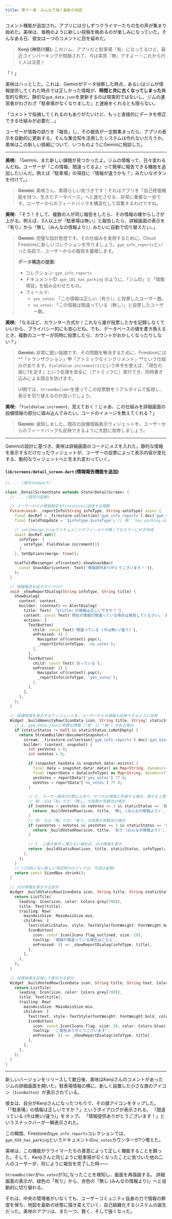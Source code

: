 ```yaml
---
title: 第十一章：みんなで描く最新の地図
---
```


コメント機能が追加され、アプリには少しずつクライマーたちの生の声が集まり始めた。美咲は、毎晩のように新しい投稿を眺めるのが楽しみになっていた。そんなある日、彼女は一つのコメントに目を留めた。

> **Kenji (神奈川県):** このジム、アプリだと駐車場『有』になってるけど、最近コインパーキングが閉鎖されて、今は実質『無』ですよー！これから行く人は注意！

「！」

美咲はハッとした。これは、Geminiがデータ偵察した時点、あるいはジムが情報提供してくれた時点では正しかった情報が、**時間と共に古くなってしまった**典型的な例だ。静的な`gym_data.json`を更新するのは現実的ではないし、ジムの運営者がわざわざ「駐車場がなくなりました」と連絡をくれるとも限らない。

「コメントで指摘してくれるのもありがたいけど、もっと直接的にデータを修正できる仕組みが必要だ…」

ユーザーが情報の誤りを「報告」し、その報告が一定数集まったら、アプリの表示を自動的に更新する。そんな集合知を活用したシステムは作れないだろうか。美咲はこの新しい挑戦について、いつものようにGeminiに相談した。

---

**美咲:**
「Gemini、また新しい課題が見つかったよ。ジムの情報って、日々変わるんだね。ユーザーが『この情報、間違ってるよ』って簡単に報告できる機能を追加したいんだ。例えば『駐車場』の項目に『情報が違うかも？』みたいなボタンを付けて。」

> **Gemini:**
> 美咲さん、素晴らしい気づきです！それはアプリを「自己修復機能を持つ、生きたデータベース」へと進化させる、非常に重要な一歩です。ユーザーからのフィードバックを構造化して収集するわけですね。

**美咲:**
「そう！そして、複数の人が同じ報告をしたら、その情報の確からしさが上がる。例えば、3人以上が『駐車場は無い』と報告したら、詳細画面の表示を『有り』から『無し（みんなの情報より）』みたいに自動で切り替えたい。」

> **Gemini:**
> 完璧な設計思想です。その仕組みを実現するために、Cloud Firestoreに新しいコレクションを作りましょう。`gym_info_reports`といった名前で、ユーザーからの報告を蓄積します。
>
> **データ構造の提案:**
> *   コレクション: `gym_info_reports`
> *   ドキュメントID: `gym_101_has_parking` のように、「ジムID」と「情報項目」を組み合わせたもの。
> *   フィールド:
>     *   `yes_votes`: 「この情報は正しい（有り）」と投票したユーザー数。
>     *   `no_votes`: 「この情報は間違っている（無し）」と投票したユーザー数。

**美咲:**
「なるほど、カウンター方式か！これなら誰が投票したかを記録しなくていいから、プライバシー的にも安心だね。でも、データベースの値を書き換えるとき、複数のユーザーが同時に投票したら、カウントがおかしくなったりしない？」

> **Gemini:**
> 非常に鋭い指摘です。その問題を解決するために、Firestoreには**「トランザクション」**や**「アトミックなインクリメント」**という仕組みがあります。`FieldValue.increment(1)`という命令を使えば、「現在の値に1を足す」という処理を安全に（アトミックに）実行でき、同時書き込みによる競合を防げます。
>
> UI側では、`StreamBuilder`を使ってこの投票数をリアルタイムで監視し、表示を切り替えるのが良いでしょう。

**美咲:**
「`FieldValue.increment`、覚えておく！じゃあ、この仕組みを詳細画面の設備情報の部分に組み込んでみたい。コードのイメージを教えてくれる？」

> **Gemini:**
> 承知しました。既存の設備情報表示ウィジェットを、ユーザーからのフィードバックも反映できるように大胆に改修しましょう。

---

Geminiの設計に基づき、美咲は詳細画面のコードにメスを入れた。静的な情報を表示するだけだったウィジェットが、ユーザーの投票によって表示内容が変化する、動的なウィジェットへと生まれ変わっていく。

#### **`lib/screens/detail_screen.dart` (情報報告機能を追加)**

```dart
// ... (既存のimport)

class _DetailScreenState extends State<DetailScreen> {
  // ... (既存の変数)

  // ユーザーからの情報報告をFirestoreに送信する関数
  Future<void> _reportInfo(String infoType, String voteType) async {
    final docRef = _firestore.collection('gym_info_reports').doc('gym_${widget.gym.id}');
    final fieldToUpdate = '$infoType.$voteType'; // 例: 'has_parking.no_votes'

    // setのmerge:trueでドキュメントやフィールドが無くてもエラーにせず作成
    await docRef.set({
      infoType: {
        voteType: FieldValue.increment(1)
      }
    }, SetOptions(merge: true));

    ScaffoldMessenger.of(context).showSnackBar(
      const SnackBar(content: Text('情報提供ありがとうございます！')),
    );
  }

  // 情報報告を促すダイアログ
  void _showReportDialog(String infoType, String title) {
    showDialog(
      context: context,
      builder: (context) => AlertDialog(
        title: Text('「$title」の情報は正しいですか？'),
        content: const Text('現在の情報が間違っている場合は報告してください。'),
        actions: [
          TextButton(
            child: const Text('間違っている (今は無い/違う)'),
            onPressed: () {
              Navigator.of(context).pop();
              _reportInfo(infoType, 'no_votes');
            },
          ),
          TextButton(
            child: const Text('合っている'),
            onPressed: () {
              Navigator.of(context).pop();
              _reportInfo(infoType, 'yes_votes');
            },
          ),
        ],
      ),
    );
  }
  
  // 設備情報を表示するウィジェットを、ユーザーからの情報も反映できるように改修
  Widget _buildAmenityRow(IconData icon, String title, String? staticStatus, String infoType) {
    // 1. gym_data.jsonに明確な情報（"有" or "無"）がある場合
    if (staticStatus != null && staticStatus.isNotEmpty) {
      return StreamBuilder<DocumentSnapshot>(
        stream: _firestore.collection('gym_info_reports').doc('gym_${widget.gym.id}').snapshots(),
        builder: (context, snapshot) {
          int yesVotes = 0;
          int noVotes = 0;

          if (snapshot.hasData && snapshot.data!.exists) {
            final data = snapshot.data!.data() as Map<String, dynamic>;
            final reportData = data[infoType] as Map<String, dynamic>?;
            yesVotes = reportData?['yes_votes'] ?? 0;
            noVotes = reportData?['no_votes'] ?? 0;
          }

          // 2. ユーザー報告が3票以上あり、かつ元の情報と矛盾する場合、表示を上書き
          // 例: 元は「有」だが、「無し」の投票が多数派の場合
          if (noVotes > yesVotes && noVotes >= 3 && staticStatus == '有') {
            return _buildVotedRow(icon, title, '無し (みんなの情報より)', Colors.red.shade700, infoType);
          }
          // 例: 元は「無」だが、「有り」の投票が多数派の場合
          if (yesVotes > noVotes && yesVotes >= 3 && staticStatus == '無') {
            return _buildVotedRow(icon, title, '有り (みんなの情報より)', Colors.green.shade700, infoType);
          }

          // 3. 上書き条件に満たない場合は、元の情報を表示
          return _buildStaticRow(icon, title, staticStatus, infoType);
        },
      );
    }
    // (JSONにない新しい項目用のロジックは、今回は省略)
    return const SizedBox.shrink();
  }
  
  // 元の情報を表示する部分
  Widget _buildStaticRow(IconData icon, String title, String staticStatus, String infoType) {
    return ListTile(
      leading: Icon(icon, color: Colors.grey[700]),
      title: Text(title),
      trailing: Row(
        mainAxisSize: MainAxisSize.min,
        children: [
          Text(staticStatus, style: TextStyle(fontWeight: FontWeight.bold, color: staticStatus == '有' ? Colors.green : Colors.red)),
          IconButton(
            icon: const Icon(Icons.flag_outlined, size: 20),
            tooltip: '情報が間違っている場合はこちら',
            onPressed: () => _showReportDialog(infoType, title),
          ),
        ],
      ),
    );
  }
  
  // 投票結果を反映して表示する部分
  Widget _buildVotedRow(IconData icon, String title, String text, Color color, String infoType) {
    return ListTile(
      leading: Icon(icon, color: Colors.grey[700]),
      title: Text(title),
      trailing: Row(
        mainAxisSize: MainAxisSize.min,
        children: [
          Text(text, style: TextStyle(fontWeight: FontWeight.bold, color: color)),
          IconButton(
            icon: const Icon(Icons.flag, size: 20, color: Colors.blue),
            tooltip: 'ご報告ありがとうございます',
            onPressed: () => _showReportDialog(infoType, title),
          ),
        ],
      ),
    );
  }
}
```

---

新しいバージョンをリリースして数日後、美咲はKenjiさんのコメントがあったジムの詳細画面を開いた。駐車場情報の横に、新しく設置した小さな旗のアイコン（`IconButton`）が表示されている。

彼女は、自分がKenjiさんになったつもりで、その旗アイコンをタップした。
「『駐車場』の情報は正しいですか？」というダイアログが表示される。
「間違っている (今は無い/違う)」をタップ。
「情報提供ありがとうございます！」というスナックバーが一瞬表示された。

この瞬間、Firestoreの`gym_info_reports`コレクションでは、`gym_XXX_has_parking`というドキュメントの`no_votes`カウンターが1つ増えた。

美咲は、この機能がクライマーたちの善意によって正しく機能することを願った。そして、Kenjiさんと同じように駐車場がなくなったことに気づいた他の二人のユーザーが、同じように報告を完了した時――

`StreamBuilder`が`no_votes`が3になったことを検知し、画面を再描画する。
詳細画面の表示が、緑色の「有り」から、赤色の「無し (みんなの情報より)」へと自動的に切り替わる。

それは、中央の管理者がいなくても、ユーザーコミュニティ自身の力で情報の鮮度を保ち、地図を最新の状態に描き変えていく、自己組織化するシステムの誕生だった。美咲のアプリは、また一つ、賢く、そして強くなった。